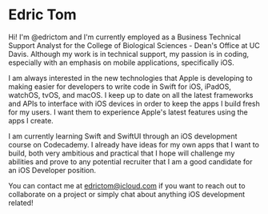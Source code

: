 <!---
edrictom/edrictom is a ✨ special ✨ repository because its `README.md` (this file) appears on your GitHub profile.
You can click the Preview link to take a look at your changes.
--->

# Edric Tom

Hi! I'm @edrictom and I'm currently employed as a Business Technical Support Analyst for the College of Biological Sciences - Dean's Office at UC Davis. Although my work is in technical support, my passion is in coding, especially with an emphasis on mobile applications, specifically iOS.

I am always interested in the new technologies that Apple is developing to making easier for developers to write code in Swift for iOS, iPadOS, watchOS, tvOS, and macOS. I keep up to date on all the latest frameworks and APIs to interface with iOS devices in order to keep the apps I build fresh for my users. I want them to experience Apple's latest features using the apps I create.

I am currently learning Swift and SwiftUI through an iOS development course on Codecademy. I already have ideas for my own apps that I want to build, both very ambitious and practical that I hope will challenge my abilities and prove to any potential recruiter that I am a good candidate for an iOS Developer position.

You can contact me at edrictom@icloud.com if you want to reach out to collaborate on a project or simply chat about anything iOS development related!
